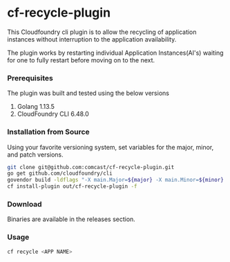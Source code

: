 # cf-recycle-plugin

This Cloudfoundry cli plugin is to allow the recycling of application instances without interruption to the application availability.

The plugin works by restarting individual Application Instances(AI's) waiting for one to fully restart before moving on to the next.

### Prerequisites
The plugin was built and tested using the below versions
1. Golang 1.13.5
2. CloudFoundry CLI 6.48.0

### Installation from Source
Using your favorite versioning system, set variables for the major, minor, and patch versions.
```sh
git clone git@github.com:comcast/cf-recycle-plugin.git
go get github.com/cloudfoundry/cli
govendor build -ldflags "-X main.Major=${major} -X main.Minor=${minor} -X main.Patch=${patch}" -o out/cf-recycle-plugin cf_recycle_plugin.go
cf install-plugin out/cf-recycle-plugin -f
```
### Download
Binaries are available in the releases section.

### Usage
```sh
cf recycle <APP NAME>
```
